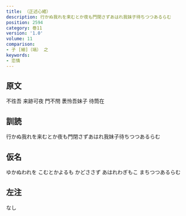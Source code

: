 ```yaml
---
title: （正述心緒）
description: 行かぬ我れを来むとか夜も門閉さずあはれ我妹子待ちつつあるらむ
position: 2594
category: 巻11
version: '1.0'
volume: 11
comparison:
- 子 [細]（塙） 之
keywords:
- 恋情
---
```


## 原文

不徃吾 来跡可夜 門不閇 褁怜吾妹子 待筒在

## 訓読

行かぬ我れを来むとか夜も門閉さずあはれ我妹子待ちつつあるらむ

## 仮名

ゆかぬわれを こむとかよるも かどささず あはれわぎもこ まちつつあるらむ

## 左注

なし
